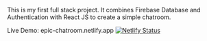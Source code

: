 This is my first full stack project. It combines Firebase Database and Authentication with React JS to create a simple chatroom.

Live Demo: epic-chatroom.netlify.app
[![Netlify Status](https://api.netlify.com/api/v1/badges/7a94da1b-8b5c-49f4-80e1-de7b1a38215a/deploy-status)](https://app.netlify.com/sites/epic-chatroom/deploys)
